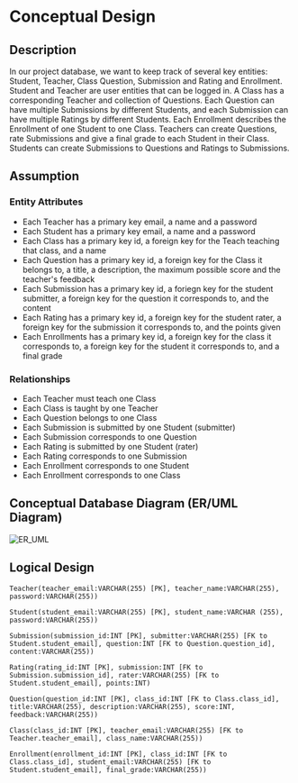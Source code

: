 # Conceptual Design

## Description
In our project database, we want to keep track of several key entities: Student, Teacher, Class Question, Submission and Rating and Enrollment. Student and Teacher are user entities that can be logged in. A Class has a corresponding Teacher and collection of Questions. Each Question can have multiple Submissions by different Students, and each Submission can have multiple Ratings by different Students. Each Enrollment describes the Enrollment of one Student to one Class. Teachers can create Questions, rate Submissions and give a final grade to each Student in their Class. Students can create Submissions to Questions and Ratings to Submissions. 


## Assumption

### Entity Attributes
- Each Teacher has a primary key email, a name and a password
- Each Student has a primary key email, a name and a password
- Each Class has a primary key id, a foreign key for the Teach teaching that class, and a name
- Each Question has a primary key id, a foreign key for the Class it belongs to, a title, a description, the maximum possible score and the teacher's feedback
- Each Submission has a primary key id, a foriegn key for the student submitter, a foreign key for the question it corresponds to, and the content
- Each Rating has a primary key id, a foreign key for the student rater, a foreign key for the submission it corresponds to, and the points given
- Each Enrollments has a primary key id, a foreign key for the class it corresponds to, a foreign key for the student it corresponds to, and a final grade


### Relationships
- Each Teacher must teach one Class
- Each Class is taught by one Teacher
- Each Question belongs to one Class
- Each Submission is submitted by one Student (submitter)
- Each Submission corresponds to one Question
- Each Rating is submitted by one Student (rater)
- Each Rating corresponds to one Submission
- Each Enrollment corresponds to one Student
- Each Enrollment corresponds to one Class

## Conceptual Database Diagram (ER/UML Diagram)
![ER_UML](https://github.com/uiuc-fa21-cs411/24/blob/main/image/ER_UML.png)


## Logical Design
    Teacher(teacher_email:VARCHAR(255) [PK], teacher_name:VARCHAR(255), password:VARCHAR(255))

    Student(student_email:VARCHAR(255) [PK], student_name:VARCHAR (255), password:VARCHAR(255))

    Submission(submission_id:INT [PK], submitter:VARCHAR(255) [FK to Student.student_email], question:INT [FK to Question.question_id], content:VARCHAR(255))

    Rating(rating_id:INT [PK], submission:INT [FK to Submission.submission_id], rater:VARCHAR(255) [FK to Student.student_email], points:INT)

    Question(question_id:INT [PK], class_id:INT [FK to Class.class_id], title:VARCHAR(255), description:VARCHAR(255), score:INT, feedback:VARCHAR(255))

    Class(class_id:INT [PK], teacher_email:VARCHAR(255) [FK to Teacher.teacher_email], class_name:VARCHAR(255))

    Enrollment(enrollment_id:INT [PK], class_id:INT [FK to Class.class_id], student_email:VARCHAR(255) [FK to Student.student_email], final_grade:VARCHAR(255))


